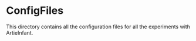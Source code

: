 # ConfigFiles

This directory contains all the configuration files for all the experiments with ArtieInfant.
